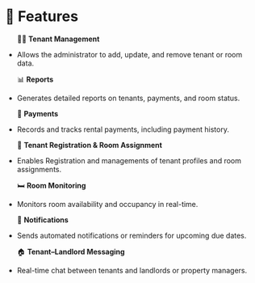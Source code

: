 # 🚀 Features

<ul>
  
🧑‍💼 **Tenant Management**

<li>Allows the administrator to add, update, and remove tenant or room data.</li>

📊 **Reports**
<li>Generates detailed reports on tenants, payments, and room status.</li>

💸 **Payments**
<li>Records and tracks rental payments, including payment history.</li>

👥 **Tenant Registration & Room Assignment**  
<li>Enables Registration and managements of tenant profiles and room assignments.</li>

🛏️ **Room Monitoring**
<li>Monitors room availability and occupancy in real-time.</li>

🔔 **Notifications**
<li>Sends automated notifications or reminders for upcoming due dates.</li>

🏠 **Tenant–Landlord Messaging**

<li>Real-time chat between tenants and landlords or property managers.</li>
</ul>

